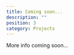 ```yaml
---
title: Coming soon...
description: ""
position: 3
category: Projects
---
```


More info coming soon...
